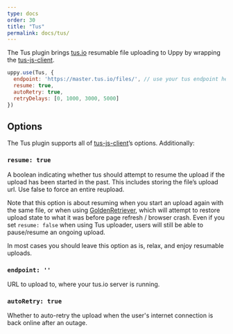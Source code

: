 ```yaml
---
type: docs
order: 30
title: "Tus"
permalink: docs/tus/
---
```


The Tus plugin brings [tus.io](http://tus.io) resumable file uploading to Uppy by wrapping the [tus-js-client][].

```js
uppy.use(Tus, {
  endpoint: 'https://master.tus.io/files/', // use your tus endpoint here
  resume: true,
  autoRetry: true,
  retryDelays: [0, 1000, 3000, 5000]
})
```

## Options

The Tus plugin supports all of [tus-js-client][]’s options. Additionally:

### `resume: true`

A boolean indicating whether tus should attempt to resume the upload if the upload has been started in the past. This includes storing the file’s upload url. Use false to force an entire reupload.

Note that this option is about resuming when you start an upload again with the same file, or when using [GoldenRetriever](/docs/golden-retriever/), which will attempt to restore upload state to what it was before page refresh / browser crash. Even if you set `resume: false` when using Tus uploader, users will still be able to pause/resume an ongoing upload.

In most cases you should leave this option as is, relax, and enjoy resumable uploads.

### `endpoint: ''`

URL to upload to, where your tus.io server is running.

### `autoRetry: true`

Whether to auto-retry the upload when the user's internet connection is back online after an outage.

[tus-js-client]: https://github.com/tus/tus-js-client
